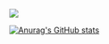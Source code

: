 ![](https://komarev.com/ghpvc/?username=gauthierjcm) 


[![Anurag's GitHub stats](https://github-readme-stats.vercel.app/api?username=gauthierjcm)](https://github.com/anuraghazra/github-readme-stats)
